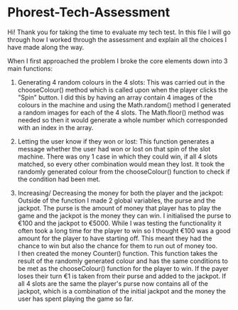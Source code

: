 # Phorest-Tech-Assessment
 
Hi! Thank you for taking the time to evaluate my tech test. In this file I will go through how I worked through the assessment and explain all the choices I have made along the way.

When I first approached the problem I broke the core elements down into 3 main functions:

1. Generating 4 random colours in the 4 slots: 
This was carried out in the chooseColour() method which is called upon when the player clicks the "Spin" button. I did this by having an array contain 4 images of the colours in the machine and using the Math.random() method I generated a random images for each of the 4 slots. The Math.floor() method was needed so then it would generate a whole number which corresponded with an index in the array.

2. Letting the user know if they won or lost: 
This function generates a message whether the user had won or lost on that spin of the slot machine. There was ony 1 case in which they could win, if all 4 slots matched, so every other combination would mean they lost. It took the randomly generated colour from the chooseColour() function to check if the condition had been met. 

3. Increasing/ Decreasing the money for both the player and the jackpot: 
Outside of the function I made 2 global variables, the purse and the jackpot. The purse is the amount of money that player has to play the game and the jackpot is the money they can win. I initialised the purse to €100 and the jackpot to €5000. While I was testing the functionality it often took a long time for the player to win so I thought €100 was a good amount for the player to have starting off. This meant they had the chance to win but also the chance for them to run out of money too.  
I then created the money Counter() function. This function takes the result of the randomly generated colour and has the same conditions to be met as the chooseColour() function for the player to win. If the payer loses their turn €1 is taken from their purse and added to the jackpot. If all 4 slots are the same the player's purse now contains all of the jackpot, which is a combination of the initial jackpot and the money the user has spent playing the game so far. 